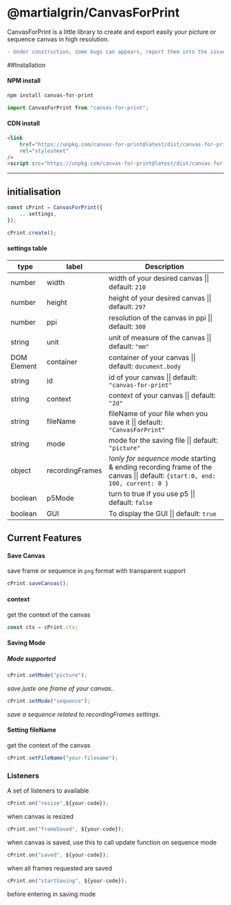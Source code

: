 # @martialgrin/CanvasForPrint

CanvasForPrint is a little library to create and export easily your picture or sequence canvas in high resolution.

```diff
- Under construction, some bugs can appears, report them into the issues
```

##Installation

#### NPM install

```sh
npm install canvas-for-print
```

```js
import CanvasForPrint from "canvas-for-print";
```

#### CDN install

```html
<link
	href="https://unpkg.com/canvas-for-print@latest/dist/canvas-for-print.cjs.css"
	rel="stylesheet"
/>
<script src="https://unpkg.com/canvas-for-print@latest/dist/canvas-for-print.umd.js"></script>
```

---

## initialisation

```js
const cPrint = CanvasForPrint({
	...settings,
});

cPrint.create();
```

#### settings table

| type        | label           | Description                                                                                                                |
| ----------- | --------------- | -------------------------------------------------------------------------------------------------------------------------- |
| number      | width           | width of your desired canvas \|\| default: `210 `                                                                          |
| number      | height          | height of your desired canvas \|\| default: `297`                                                                          |
| number      | ppi             | resolution of the canvas in ppi \|\| default: `300`                                                                        |
| string      | unit            | unit of measure of the canvas \|\| default: `"mm"`                                                                         |
| DOM Element | container       | container of your canvas \|\| default: `document.body`                                                                     |
| string      | id              | id of your canvas \|\| default: `"canvas-for-print"`                                                                       |
| string      | context         | context of your canvas \|\| default: `"2d"`                                                                                |
| string      | fileName        | fileName of your file when you save it \|\| default: `"CanvasForPrint"`                                                    |
| string      | mode            | mode for the saving file \|\| default: `"picture"`                                                                         |
| object      | recordingFrames | _!only for sequence mode_ starting & ending recording frame of the canvas \|\| default: `{start:0, end: 100, current: 0 }` |
| boolean     | p5Mode          | turn to true if you use p5 \|\| default: `false`                                                                           |
| boolean     | GUI             | To display the GUI \|\| default: `true`                                                                                    |

## Current Features

#### Save Canvas
save frame or sequence in `png` format with transparent support

```js
cPrint.saveCanvas();
```

#### context
get the context of the canvas

```js
const ctx = cPrint.ctx;
```

#### Saving Mode

##### Mode supported

```js
cPrint.setMode("picture");
```

_save juste one frame of your canvas._.

```js
cPrint.setMode("sequence");
```

_save a sequence related to recordingFrames settings_.

#### Setting fileName
get the context of the canvas

```js
cPrint.setFileName("your-filename");
```

### Listeners

A set of listeners to available

```js
cPrint.on("resize",${your-code});
```

when canvas is resized

```js
cPrint.on("frameSaved", ${your-code});
```

when canvas is saved, use this to call update function on sequence mode

```js
cPrint.on("saved", ${your-code});
```

when all frames requested are saved

```js
cPrint.on("startSaving", ${your-code});
```

before entering in saving mode
